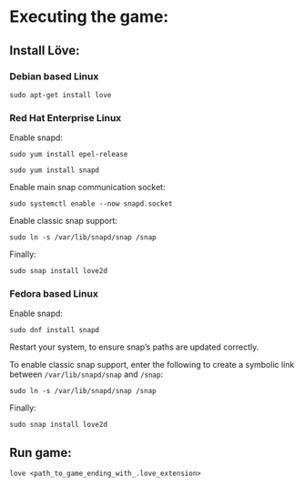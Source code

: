 # Executing the game:

## Install Löve:

### Debian based Linux

 `sudo apt-get install love`
 
### Red Hat Enterprise Linux
 
 Enable snapd: 
 
 `sudo yum install epel-release`
 
 `sudo yum install snapd`
 
 Enable main snap communication socket:
 
 `sudo systemctl enable --now snapd.socket`
 
 Enable classic snap support:
 
 `sudo ln -s /var/lib/snapd/snap /snap`
 
 Finally:
 
 `sudo snap install love2d`
 
 
 ### Fedora based Linux
 
 Enable snapd: 
 
 `sudo dnf install snapd`
 
 Restart your system, to ensure snap’s paths are updated correctly. 
 
 To enable classic snap support, enter the following to create a symbolic link between `/var/lib/snapd/snap` and `/snap`: 
 
 `sudo ln -s /var/lib/snapd/snap /snap`
 
 Finally:
 
 `sudo snap install love2d`
 
 
 
## Run game:
 
 `love <path_to_game_ending_with_.love_extension>`
